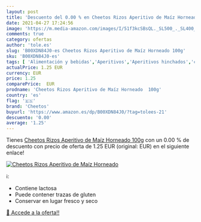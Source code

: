 ```yaml
---
layout: post
title: 'Descuento del 0.00 % en Cheetos Rizos Aperitivo de Maíz Horneado'
date: 2021-04-27 17:24:56
image: 'https://m.media-amazon.com/images/I/51f3kcSBsQL._SL500_._SL400_.jpg'
comments: true
category: ofertas
author: 'tole.es'
slug: 'B00XDN84J0-es Cheetos Rizos Aperitivo de Maíz Horneado 100g'
sku: 'B00XDN84J0-es'
tags: [ 'Alimentación y bebidas','Aperitivos','Aperitivos hinchados','cheetos','maíz', ]
actualPrice: 1.25 EUR
currency: EUR
price: 1.25
comparePrice:  EUR
prodname: 'Cheetos Rizos Aperitivo de Maíz Horneado  100g'
country: 'es'
flag: '🇪🇸'
brand: 'Cheetos'
buyurl: 'https://www.amazon.es/dp/B00XDN84J0/?tag=tolees-21'
descuento: '0.00'
average: '1.25'
---
```


Tienes [Cheetos Rizos Aperitivo de Maíz Horneado  100g](https://www.amazon.es/dp/B00XDN84J0/?tag=tolees-21) con un 0.00 % de descuento con precio de oferta de 1.25 EUR (original:  EUR) en el siguiente enlace!

[![Cheetos Rizos Aperitivo de Maíz Horneado](https://m.media-amazon.com/images/I/51f3kcSBsQL._SL500_._SL400_.jpg)](https://www.amazon.es/dp/B00XDN84J0/?tag=tolees-21)

ℹ️:

- Contiene lactosa
- Puede contener trazas de gluten
- Conservar en lugar fresco y seco

[🛒 Accede a la oferta!!](https://www.amazon.es/dp/B00XDN84J0/?tag=tolees-21)
